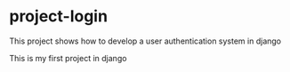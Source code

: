 # project-login

This project shows how to develop a user authentication system in django

This is my first project in django

